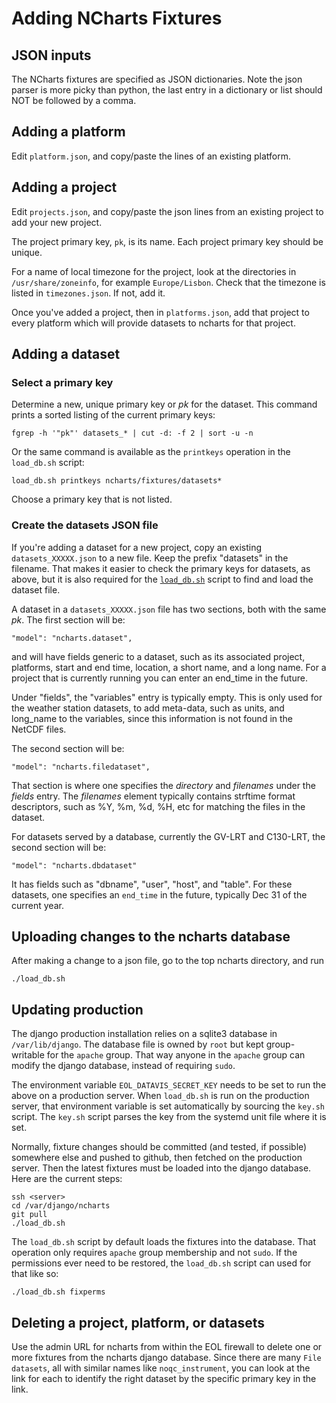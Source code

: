 
# Adding NCharts Fixtures

## JSON inputs

The NCharts fixtures are specified as JSON dictionaries.  Note the json
parser is more picky than python, the last entry in a dictionary or list
should NOT be followed by a comma.

## Adding a platform

Edit `platform.json`, and copy/paste the lines of an existing platform.

## Adding a project

Edit `projects.json`, and copy/paste the json lines from an existing project to add your new project.

The project primary key, `pk`, is its name.  Each project primary key should be unique.

For a name of local timezone for the project, look at the directories in `/usr/share/zoneinfo`, for example `Europe/Lisbon`.
Check that the timezone is listed in `timezones.json`. If not, add it.

Once you've added a project, then in `platforms.json`, add that project to every platform which will provide
datasets to ncharts for that project.

## Adding a dataset

### Select a primary key

Determine a new, unique primary key or _pk_ for the dataset.  This command
prints a sorted listing of the current primary keys:

    fgrep -h '"pk"' datasets_* | cut -d: -f 2 | sort -u -n

Or the same command is available as the `printkeys` operation in the `load_db.sh` script:

    load_db.sh printkeys ncharts/fixtures/datasets*

Choose a primary key that is not listed.

### Create the datasets JSON file

If you're adding a dataset for a new project, copy an existing
`datasets_XXXXX.json` to a new file.  Keep the prefix "datasets" in the
filename.  That makes it easier to check the primary keys for datasets, as
above, but it is also required for the [`load_db.sh`](../../load_db.sh)
script to find and load the dataset file.

A dataset in a `datasets_XXXXX.json` file has two sections, both with the
same _pk_.  The first section will be:

    "model": "ncharts.dataset",

and will have fields generic to a dataset, such as its associated
project, platforms, start and end time, location, a short name, and a
long name. For a project that is currently running you can enter an
end_time in the future.

Under "fields", the "variables" entry is typically empty. This is only
used for the weather station datasets, to add meta-data, such as units,
and long_name to the variables, since this information is not found in
the NetCDF files.

The second section will be:

    "model": "ncharts.filedataset",

That section is where one specifies the _directory_ and _filenames_ under
the _fields_ entry.  The _filenames_ element typically contains strftime
format descriptors, such as %Y, %m, %d, %H, etc for matching the files in
the dataset.

For datasets served by a database, currently the GV-LRT and C130-LRT, the second section will be:

    "model": "ncharts.dbdataset"

It has fields such as "dbname", "user", "host", and "table".  For these
datasets, one specifies an `end_time` in the future, typically Dec 31 of
the current year.

## Uploading changes to the ncharts database

After making a change to a json file, go to the top ncharts directory, and run

    ./load_db.sh

## Updating production

The django production installation relies on a sqlite3 database in
`/var/lib/django`.  The database file is owned by `root` but kept
group-writable for the `apache` group.  That way anyone in the `apache`
group can modify the django database, instead of requiring `sudo`.

The environment variable `EOL_DATAVIS_SECRET_KEY` needs to be set to run the
above on a production server.  When `load_db.sh` is run on the production
server, that environment variable is set automatically by sourcing the
`key.sh` script.  The `key.sh` script parses the key from the systemd unit
file where it is set.

Normally, fixture changes should be committed (and tested, if possible)
somewhere else and pushed to github, then fetched on the production server.
Then the latest fixtures must be loaded into the django database.  Here are
the current steps:

    ssh <server>
    cd /var/django/ncharts
    git pull
    ./load_db.sh

The `load_db.sh` script by default loads the fixtures into the database.
That operation only requires `apache` group membership and not `sudo`.  If
the permissions ever need to be restored, the `load_db.sh` script can used
for that like so:

    ./load_db.sh fixperms

## Deleting a project, platform, or datasets

Use the admin URL for ncharts from within the EOL firewall to delete one or
more fixtures from the ncharts django database.  Since there are many `File
datasets`, all with similar names like `noqc_instrument`, you can look at
the link for each to identify the right dataset by the specific primary key
in the link.
